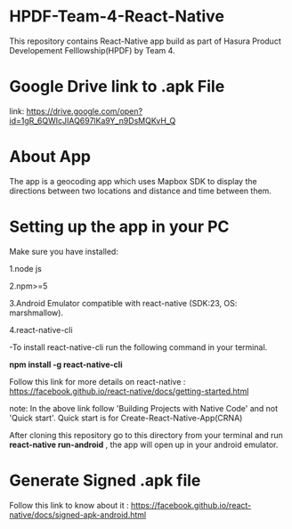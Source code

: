 # HPDF-Team-4-React-Native
This repository contains React-Native app build as part of Hasura Product Developement Felllowship(HPDF) by Team 4.
# Google Drive link to .apk File
link: https://drive.google.com/open?id=1gR_6QWIcJIAQ697lKa9Y_n9DsMQKvH_Q

# About App
The app is a geocoding app which uses Mapbox SDK to display the directions between two locations and distance and time between them.

# Setting up the app in your PC
Make sure you have installed:

1.node js 

2.npm>=5

3.Android Emulator compatible with react-native (SDK:23, OS: marshmallow).

4.react-native-cli
  
  -To install react-native-cli run the following command in your terminal.
  
  **npm install -g react-native-cli**
  
  Follow this link for more details on react-native : https://facebook.github.io/react-native/docs/getting-started.html
  
  note: In the above link follow 'Building Projects with Native Code'  and not 'Quick start'. Quick start is for Create-React-Native-App(CRNA)
  
  After cloning this repository go to this directory from your terminal and run **react-native run-android** , the app will open up in your android emulator.
  
  # Generate Signed .apk file
  
  Follow this link to know  about it : https://facebook.github.io/react-native/docs/signed-apk-android.html
